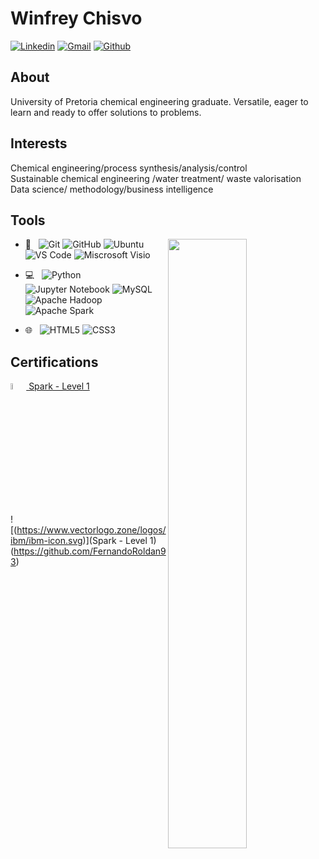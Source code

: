 # Winfrey Chisvo 

[![Linkedin](https://img.shields.io/badge/-LinkedIn-blue?style=flat&logo=Linkedin&logoColor=white)](https://www.linkedin.com/in/cwinfrey?lipi=urn%3Ali%3Apage%3Ad_flagship3_profile_view_base_contact_details%3BTEANHa%2FZTuaoXkT%2F9LQm9Q%3D%3D)
[![Gmail](https://img.shields.io/badge/-Gmail-c14438?style=flat&logo=Gmail&logoColor=white)](mailto:chisvo.winfrey@gmail.com)
[![Github](https://img.shields.io/badge/-Github-000?style=flat&logo=Github&logoColor=white)](https://github.com/winchcodes)

## About
University of Pretoria chemical engineering graduate. Versatile, eager to learn and ready to offer solutions to problems.

## Interests 
Chemical engineering/process synthesis/analysis/control <br/>
Sustainable chemical engineering /water treatment/ waste valorisation<br/>
Data science/ methodology/business intelligence<br/>

## Tools 
<p>
<img width="50%" align="right" src="https://github-readme-stats.vercel.app/api?username=winchcodes&show_icons=true&hide_border=true" />

- 🔧 &#160; 
![Git](https://img.shields.io/badge/Git-F05032?style=plastic&logo=git)
          ![GitHub](https://img.shields.io/badge/GitHub-181717?style=plastic&logo=github)
          ![Ubuntu](https://img.shields.io/badge/Ubuntu-E95420?style=plastic&logo=ubuntu)
          ![VS Code](https://img.shields.io/badge/VS-Code-007ACC?style=plastic&logo=visualstudiocode)
          ![Miscrosoft Visio](https://img.shields.io/badge/Miscrosoft-Visio-3955A3?style=plastic&logo=visualstudiocode)
         
- 💻 &#160; 
![Python](https://img.shields.io/badge/Python-3776AB?style=plastic&logo=python)
          ![Jupyter Notebook](https://img.shields.io/badge/Jupyter-Notebook-F37626?style=plastic&logo=jupyter)
          ![MySQL](https://img.shields.io/badge/MySQL-4479A1?style=plastic&logo=mysql)
          ![Apache Hadoop](https://img.shields.io/badge/Apache-Hadoop-66CCFF?style=plastic&logo=apachehadoop)
          ![Apache Spark](https://img.shields.io/badge/Apache-Spark-E25A1C?style=plastic&logo=apachespark)

- 🌐 &#160; 
![HTML5](https://img.shields.io/badge/HTML5-E34F26?style=plastic&logo=html5)
          ![CSS3](https://img.shields.io/badge/CSS3-1572B6?style=plastic&logo=css3)



<!--
<code><img width="10%" src="https://www.vectorlogo.zone/logos/python/python-icon.svg"></code>
<code><img width="10%" src="https://www.vectorlogo.zone/logos/r-project/r-project-icon.svg"></code>
<code><img width="10%" src="https://www.vectorlogo.zone/logos/apache_spark/apache_spark-ar21.svg"></code>
<code><img width="10%" src="https://www.vectorlogo.zone/logos/apache_hadoop/apache_hadoop-ar21.svg"></code>
<br/>

<code><img width="10%" src="https://www.vectorlogo.zone/logos/git-scm/git-scm-ar21.svg"></code>
<code><img width="10%" src="https://www.vectorlogo.zone/logos/github/github-icon.svg"></code>
<br/>

<code><img width="10%" src="https://www.vectorlogo.zone/logos/w3_html5/w3_html5-icon.svg"></code>
<code><img width="10%" src="https://www.vectorlogo.zone/logos/w3_css/w3_css-icon.svg"></code>

</p>-->

## Certifications

[<img width="5%" src="https://www.vectorlogo.zone/logos/ibm/ibm-icon.svg"> Spark - Level 1](https://www.credly.com/badges/741a8fd4-3910-4432-afe9-4dc1abf8c1ff/linked_in_profile)

![(https://www.vectorlogo.zone/logos/ibm/ibm-icon.svg)](Spark - Level 1)(https://github.com/FernandoRoldan93)